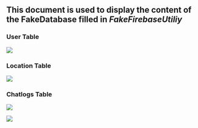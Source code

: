 ## This document is used to display the content of the FakeDatabase filled in _FakeFirebaseUtiliy_

### User Table

![](/home/arthur/Projects/Sweng_Proj/2018-SWENG-Radius/app/fakke-userdb.png)





### Location Table

![](/home/arthur/Projects/Sweng_Proj/2018-SWENG-Radius/app/fake-userdb.png)



### Chatlogs Table



![](/home/arthur/Projects/Sweng_Proj/2018-SWENG-Radius/app/fake-chatdb0.png)

![](/home/arthur/Projects/Sweng_Proj/2018-SWENG-Radius/app/fake-chatdb1.png)

